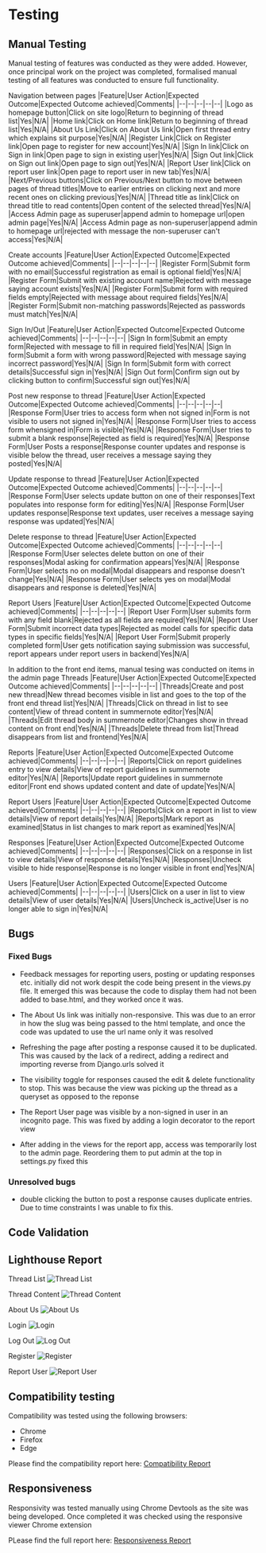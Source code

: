 # Testing
## Manual Testing
Manual testing of features was conducted as they were added. However, once principal work on the project was completed, formalised manual testing of all features was conducted  to ensure full functionality.

Navigation between pages
|Feature|User Action|Expected Outcome|Expected Outcome achieved|Comments|
|--|--|--|--|--|
|Logo as homepage button|Click on site logo|Return to beginning of thread list|Yes|N/A|
|Home link|Click on Home link|Return to beginning of thread list|Yes|N/A|
|About Us Link|Click on About Us link|Open first thread entry which explains sit purpose|Yes|N/A|
|Register Link|Click on Register link|Open page to register for new account|Yes|N/A|
|Sign In link|Click on Sign in link|Open page to sign in existing user|Yes|N/A|
|Sign Out link|Click on Sign out link|Open page to sign out|Yes|N/A|
|Report User link|Click on report user link|Open page to report user in new tab|Yes|N/A|
|Next/Previous buttons|Click on Previous/Next button to move between pages of thread titles|Move to earlier entries on clicking next and more recent ones on clicking previous|Yes|N/A|
|Thread title as link|Click on thread title to read contents|Open content of the selected thread|Yes|N/A|
|Access Admin page as superuser|append admin to homepage url|open admin page|Yes|N/A|
|Access Admin page as non-superuser|append admin to homepage url|rejected with message the non-superuser can't access|Yes|N/A|

Create accounts
|Feature|User Action|Expected Outcome|Expected Outcome achieved|Comments|
|--|--|--|--|--|
|Register Form|Submit form with no email|Successful registration as email is optional field|Yes|N/A|
|Register Form|Submit with existing account name|Rejected with message saying account exists|Yes|N/A|
|Register Form|Submit form with required fields empty|Rejected with message about required fields|Yes|N/A|
|Register Form|Submit non-matching passwords|Rejected as passwords must match|Yes|N/A|

Sign In/Out
|Feature|User Action|Expected Outcome|Expected Outcome achieved|Comments|
|--|--|--|--|--|
|Sign In form|Submit an empty form|Rejected with message to fill in required field|Yes|N/A|
|Sign In form|Submit a form with wrong password|Rejected with message saying incorrect password|Yes|N/A|
|Sign In form|Submit form with correct details|Successful sign in|Yes|N/A|
|Sign Out form|Confirm sign out by clicking button to confirm|Successful sign out|Yes|N/A|

Post new response to thread
|Feature|User Action|Expected Outcome|Expected Outcome achieved|Comments|
|--|--|--|--|--|
|Response Form|User tries to access form when not signed in|Form is not visible to users not signed in|Yes|N/A|
|Response Form|User tries to access form whensigned in|Form is visible|Yes|N/A|
|Response Form|User tries to submit a blank response|Rejected as field is required|Yes|N/A|
|Response Form|User Posts a response|Response counter updates and response is visible below the thread, user receives a message saying they posted|Yes|N/A|

Update response to thread
|Feature|User Action|Expected Outcome|Expected Outcome achieved|Comments|
|--|--|--|--|--|
|Response Form|User selects update button on one of their responses|Text populates into response form for editing|Yes|N/A|
|Response Form|User updates response|Response text updates, user receives a message saying response was updated|Yes|N/A|

Delete response to thread
|Feature|User Action|Expected Outcome|Expected Outcome achieved|Comments|
|--|--|--|--|--|
|Response Form|User selectes delete button on one of their responses|Modal asking for confirmation appears|Yes|N/A|
|Response Form|User selects no on modal|Modal disappears and response doesn't change|Yes|N/A|
|Response Form|User selects yes on modal|Modal disappears and response is deleted|Yes|N/A|

Report Users
|Feature|User Action|Expected Outcome|Expected Outcome achieved|Comments|
|--|--|--|--|--|
|Report User Form|User submits form with any field blank|Rejected as all fields are required|Yes|N/A|
|Report User Form|Submit incorrect data types|Rejected as model calls for specific data types in specific fields|Yes|N/A|
|Report User Form|Submit properly completed form|User gets notification saying submission was successful, report appears under report users in backend|Yes|N/A|


In addition to the front end items, manual tesing was conducted on items in the admin page
Threads
|Feature|User Action|Expected Outcome|Expected Outcome achieved|Comments|
|--|--|--|--|--|
|Threads|Create and post new thread|New thread becomes visible in list and goes to the top of the front end thread list|Yes|N/A|
|Threads|Click on thread in list to see content|View of thread content in summernote editor|Yes|N/A|
|Threads|Edit thread body in summernote editor|Changes show in thread content on front end|Yes|N/A|
|Threads|Delete thread from list|Thread disappears from list and frontend|Yes|N/A|

Reports
|Feature|User Action|Expected Outcome|Expected Outcome achieved|Comments|
|--|--|--|--|--|
|Reports|Click on report guidelines entry to view details|View of report guidelines in summernote editor|Yes|N/A|
|Reports|Update report guidelines in summernote editor|Front end shows updated content and date of update|Yes|N/A|

Report Users
|Feature|User Action|Expected Outcome|Expected Outcome achieved|Comments|
|--|--|--|--|--|
|Reports|Click on a report in list to view details|View of report details|Yes|N/A|
|Reports|Mark report as examined|Status in list changes to mark report as examined|Yes|N/A|

Responses
|Feature|User Action|Expected Outcome|Expected Outcome achieved|Comments|
|--|--|--|--|--|
|Responses|Click on a response in list to view details|View of response details|Yes|N/A|
|Responses|Uncheck visible to hide response|Response is no longer visible in front end|Yes|N/A|

Users
|Feature|User Action|Expected Outcome|Expected Outcome achieved|Comments|
|--|--|--|--|--|
|Users|Click on a user in list to view details|View of user details|Yes|N/A|
|Users|Uncheck is_active|User is no longer able to sign in|Yes|N/A|

## Bugs
### Fixed Bugs
+ Feedback messages for reporting users, posting or updating responses etc. initially did not work despit the code being present in the views.py file. It emerged this was because the code to display them had not been added to base.html, and they worked once it was.

+ The About Us link was initially non-responsive. This was due to an error in how the slug was being passed to the html template, and once the code was updated to use the url name only it was resolved

+ Refreshing the page after posting a response caused it to be duplicated. This was caused by the lack of a redirect, adding a redirect and importing reverse from Django.urls solved it

+ The visibility toggle for responses caused the edit & delete functionality to stop. This was because the view was picking up the thread as a queryset as opposed to the reponse

+ The Report User page was visible by a non-signed in user in an incognito page. This was fixed by adding a login decorator to the report view

+ After adding in the views for the report app, access was temporarily lost to the admin page. Reordering them to put admin at the top in settings.py fixed this

### Unresolved bugs
+ double clicking the button to post a response causes duplicate entries. Due to time constraints I was unable to fix this.

## Code Validation

## Lighthouse Report

Thread List
![Thread List](documentation/lighthouse_reports/thread_list.png)

Thread Content
![Thread Content](documentation/lighthouse_reports/thread_content.png)

About Us
![About Us](documentation/lighthouse_reports/about_us.png)

Login
![Login](documentation/lighthouse_reports/sign_in.png)

Log Out
![Log Out](documentation/lighthouse_reports/sign_out.png)

Register
![Register](documentation/lighthouse_reports/register.png)

Report User
![Report User](documentation/lighthouse_reports/report_user.png)

## Compatibility testing
Compatibility was tested using the following browsers:

+ Chrome
+ Firefox
+ Edge

Please find the compatibility report here: [Compatibility Report](documentation/compatibility/compatibility_report.pdf)

## Responsiveness

Responsivity was tested manually using Chrome Devtools as the site was being developed. Once completed it was checked using the responsive viewer Chrome extension

PLease find the full report here: [Responsiveness Report](documentation/responsiveness/responsiveness.pdf)